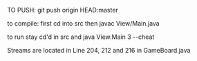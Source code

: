TO PUSH:
git push origin HEAD:master

to compile: first cd into src then
javac View/Main.java 


to run stay cd'd in src and
java View.Main 3 --cheat   

Streams are located in Line 204, 212 and 216 in GameBoard.java
